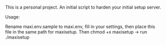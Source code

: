 This is a personal project. An initial script to harden your initial setup server.

Usage:

Rename maxi.env.sample to maxi.env, fill in your settings, then place
this file in the same path for maxisetup. Then chmod +x maxisetup -> run
./maxisetup
